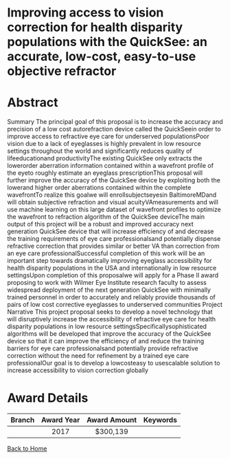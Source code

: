 
Improving access to vision correction for health disparity populations with the QuickSee: an accurate, low-cost, easy-to-use objective refractor
================================================================================================================================================

# Abstract


Summary
The principal goal of this proposal is to increase the accuracy and precision of a low cost autorefraction
device called the QuickSeein order to improve access to refractive eye care for underserved populationsPoor vision due to a lack of eyeglasses is highly prevalent in low resource settings throughout the world and
significantly reduces quality of lifeeducationand productivityThe existing QuickSee only extracts the lowerorder aberration information contained within a wavefront profile of the eyeto roughly estimate an eyeglass
prescriptionThis proposal will further improve the accuracy of the QuickSee device by exploiting both the
lowerand higher order aberrations contained within the complete wavefrontTo realize this goalwe will
enrollsubjectseyesin BaltimoreMDand will obtain subjective refraction and visual acuityVAmeasurements and will use machine learning on this large dataset of wavefront profiles to optimize the
wavefront to refraction algorithm of the QuickSee deviceThe main output of this project will be a robust
and improved accuracy next generation QuickSee device that will increase efficiency of and decrease
the training requirements of eye care professionalsand potentially dispense refractive correction that
provides similar or better VA than correction from an eye care professionalSuccessful completion of this
work will be an important step towards dramatically improving eyeglass accessibility for health disparity
populations in the USA and internationally in low resource settingsUpon completion of this proposalwe will
apply for a Phase II award proposing to work with Wilmer Eye Institute research faculty to assess widespread
deployment of the next generation QuickSee with minimally trained personnel in order to accurately and
reliably provide thousands of pairs of low cost corrective eyeglasses to underserved communities Project Narrative
This project proposal seeks to develop a novel technology that will disruptively increase the accessibility of
refractive eye care for health disparity populations in low resource settingsSpecificallysophisticated
algorithms will be developed that improve the accuracy of the QuickSee device so that it can improve the
efficiency of and reduce the training barriers for eye care professionalsand potentially provide refractive
correction without the need for refinement by a trained eye care professionalOur goal is to develop a lowcosteasy to usescalable solution to increase accessibility to vision correction globally  

# Award Details

|Branch|Award Year|Award Amount|Keywords|
| :---: | :---: | :---: | :---: |
||2017|$300,139||
  
  


[Back to Home](https://github.com/chrischow/dod_sbir_awards/Reports/JH/#2424)